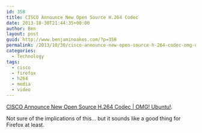 ```yaml
---
id: 358
title: CISCO Announce New Open Source H.264 Codec
date: 2013-10-30T21:44:35+00:00
author: Ben
layout: post
guid: http://www.benjaminoakes.com/?p=358
permalink: /2013/10/30/cisco-announce-new-open-source-h-264-codec-omg-ubuntu/
categories:
  - Technology
tags:
  - cisco
  - firefox
  - h264
  - media
  - video
---
```

[CISCO Announce New Open Source H.264 Codec | OMG! Ubuntu!](http://www.omgubuntu.co.uk/2013/10/cisco-announce-open-source-h-264-codec?).

Not sure of the implications of this... but it sounds like a good thing for Firefox at least.